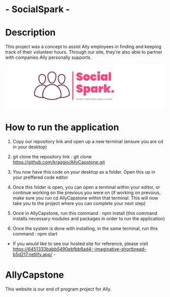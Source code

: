 # - SocialSpark -

# Description

This project was a concept to assist Ally employees in finding and keeping track of their volunteer hours. Through our site, they're also able to partner with companies Ally personally supports.

![Logo](/src/images/socialspark.png)

# How to run the application

1. Copy our repository link and open up a new terminal (ensure you are cd in your desktop)

2. git clone the repository link : git clone https://github.com/kraggio/AllyCapstone.git

3. You now have this code on your desktop as a folder. Open this up in your preffered code editor

4. Once this folder is open, you can open a terminal within your editor, or continue working on the previous you were on (if working on previous, make sure you run cd AllyCapstone within that terminal. This will now take you to the project where you can complete your next step)

5. Once in AllyCapstone, run this command : npm install (this command installs necessary modules and packages in order to run the application)

6. Once the system is done with installing, in the same terminal, run this command : npm start

- If you would like to see our hosted site for reference, please visit https://6451333babb5490ebfbb6ad4--imaginative-shortbread-b5d217.netlify.app/ -

# AllyCapstone

This website is our end of program project for Ally.
